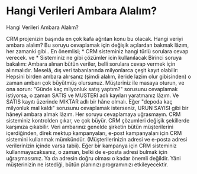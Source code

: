 # Hangi Verileri Ambara Alalım?


Hangi Verileri Ambara Alalım?



 CRM projenizin başında en çok kafa ağrıtan konu bu olacak. Hangi veriyi ambara alalım? Bu soruyu cevaplamak için değişik açılardan bakmak lâzım, her zamanki gibi..               En önemlisi;              *  CRM sisteminiz hangi türlü sorulara cevap verecek.              ve              *  Sisteminiz ne gibi çözümler icin kullanılacak              Birinci soruya bakalım: Ambara alınan bütün veriler, belli sorulara cevap vermek için alınmalıdır. Meselâ, dış veri tabanlarında milyonlarca çeşit kayıt olabilir: Hepsini birden ambara alırsanız (şimdi alalım, ileride lazim olur gibisinden) o zaman ambarı çok büyütmüş olursunuz.              Müşteriniz ile masaya oturun, ve ona sorun: "Günde kaç milyonluk satış yaptım?" sorusunu cevaplamak istiyorsa, o zaman SATIS ve MUSTERI adlı kayıları yaratmanız lâzım. Ve SATIS kayıtı üzerinde MIKTAR adlı bir hâne olmalı.              Eğer "depoda kaç milyonluk mal kaldı" sorusunu cevaplamak isterseniz, URUN SAYISI gibi bir hâneyi ambara almak lâzım. Her soruyu cevaplamaya uğrasmayın. CRM sisteminiz kontrolden çıkar, ve çok büyür.               CRM çözumleri değişik şekillerde karşınıza çıkabilir. Veri ambarınız genelde şirketin bütün müşterilerini içerdiğinden, direk mektup kampanyaları, e-post kampanyaları için CRM sistemini kullanmak mümkündür. (Müşterilerinizin adresi ve e-posta adresi verilerinizin içinde varsa tabii).               Eğer bir kampanya için CRM sisteminiz kullanmayacaksanız, o zaman, belki de e-posta adresi bulmak için uğraşmassınız. Ya da adresin doğru olması o kadar önemli değildir. Yâni müşterinizin ne istediği, bütün planınızı programınızı etkileyecektir.




